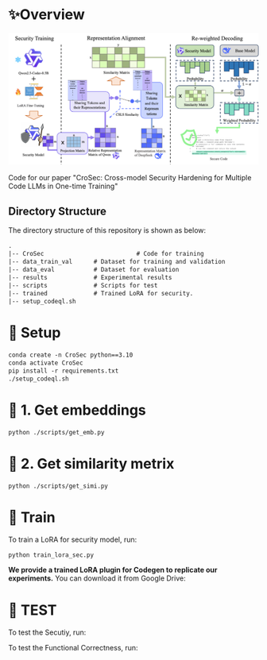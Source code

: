 # ✨Overview

![Framework](figures/Framework.png)

Code for our paper "CroSec: Cross-model Security Hardening for Multiple Code LLMs in One-time Training"

## Directory Structure

The directory structure of this repository is shown as below:

```
.
|-- CroSec							# Code for training
|-- data_train_val      # Dataset for training and validation 
|-- data_eval           # Dataset for evaluation
|-- results	            # Experimental results
|-- scripts             # Scripts for test
|-- trained	            # Trained LoRA for security.
|-- setup_codeql.sh
```

# 🔨 Setup

```
conda create -n CroSec python==3.10
conda activate CroSec
pip install -r requirements.txt
./setup_codeql.sh
```

# 🚀 1. Get embeddings 

```
python ./scripts/get_emb.py
```

# 🚀 2. Get similarity metrix

```
python ./scripts/get_simi.py
```

# 🚀 Train

To train a LoRA for security model, run:

```
python train_lora_sec.py
```

**We provide a trained LoRA plugin for Codegen to replicate our experiments.** You can download it from Google Drive: 

# 🚀 TEST

To test the Secutiy, run:



To test the Functional Correctness, run: